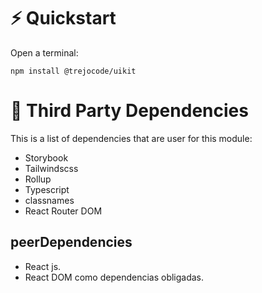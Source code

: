 # ⚡️ Quickstart

Open a terminal:
```
npm install @trejocode/uikit

```

# 🌱 Third Party Dependencies

This is a list of dependencies that are user for this module:

- Storybook
- Tailwindscss
- Rollup
- Typescript
- classnames
- React Router DOM

## peerDependencies
- React js.
- React DOM como dependencias obligadas.
